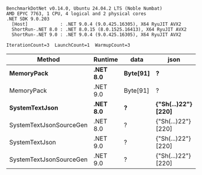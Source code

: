```

BenchmarkDotNet v0.14.0, Ubuntu 24.04.2 LTS (Noble Numbat)
AMD EPYC 7763, 1 CPU, 4 logical and 2 physical cores
.NET SDK 9.0.203
  [Host]            : .NET 9.0.4 (9.0.425.16305), X64 RyuJIT AVX2
  ShortRun-.NET 8.0 : .NET 8.0.15 (8.0.1525.16413), X64 RyuJIT AVX2
  ShortRun-.NET 9.0 : .NET 9.0.4 (9.0.425.16305), X64 RyuJIT AVX2

IterationCount=3  LaunchCount=1  WarmupCount=3  

```
| Method                  | Runtime  | data     | json                | Mean        | Error      | StdDev    | Min         | Max         | Gen0   | Allocated |
|------------------------ |--------- |--------- |-------------------- |------------:|-----------:|----------:|------------:|------------:|-------:|----------:|
| **MemoryPack**              | **.NET 8.0** | **Byte[91]** | **?**                   |    **69.73 ns** |   **3.426 ns** |  **0.188 ns** |    **69.52 ns** |    **69.89 ns** | **0.0100** |     **168 B** |
| MemoryPack              | .NET 9.0 | Byte[91] | ?                   |    64.92 ns |  23.999 ns |  1.315 ns |    63.89 ns |    66.40 ns | 0.0100 |     168 B |
| **SystemTextJson**          | **.NET 8.0** | **?**        | **{&quot;Sh(...)22&quot;} [220]** | **1,164.81 ns** |  **64.689 ns** |  **3.546 ns** | **1,162.40 ns** | **1,168.88 ns** | **0.0095** |     **168 B** |
| SystemTextJsonSourceGen | .NET 8.0 | ?        | {&quot;Sh(...)22&quot;} [220] | 1,136.60 ns | 348.229 ns | 19.088 ns | 1,124.90 ns | 1,158.63 ns | 0.0095 |     168 B |
| SystemTextJson          | .NET 9.0 | ?        | {&quot;Sh(...)22&quot;} [220] | 1,137.74 ns |  61.171 ns |  3.353 ns | 1,134.43 ns | 1,141.13 ns | 0.0095 |     168 B |
| SystemTextJsonSourceGen | .NET 9.0 | ?        | {&quot;Sh(...)22&quot;} [220] | 1,106.07 ns |  24.082 ns |  1.320 ns | 1,104.59 ns | 1,107.14 ns | 0.0095 |     168 B |
